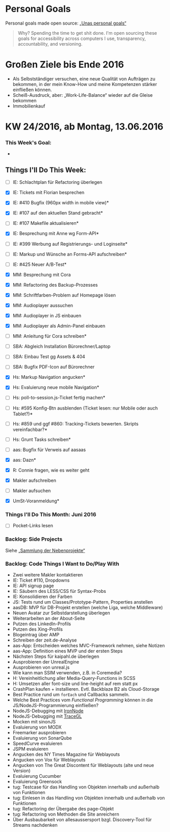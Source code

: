 Personal Goals
==============

Personal goals made open source: [„Unas personal goals“](http://una.im/personal-goals-guide/#=%81)
> Why? Spending the time to get shit done. I'm open sourcing these goals for accessibility across computers I use, transparency, accountability, and versioning.

# Großen Ziele bis Ende 2016
* Als Selbstständiger versuchen, eine neue Qualität von Aufträgen zu bekommen, in der mein Know-How und meine Kompetenzen stärker einfließen können.
* Scheiß-Ausdruck, aber: „Work-Life-Balance“ wieder auf die Gleise bekommen
* Immobilienkauf


# KW 24/2016, ab Montag, 13.06.2016


### This Week's Goal: 
* 



## Things I'll Do This Week:
- [ ] IE: Schlachtplan für Refactoring überlegen
- [x] IE: Tickets mit Florian besprechen
- [x] IE: #410 Bugfix (960px width in mobile view)*
- [x] IE: #107 auf den aktuellen Stand gebracht*
- [ ] IE: #107 Makefile aktualisieren*
- [x] IE: Besprechung mit Anne wg Form-API*
- [ ] IE: #399 Werbung auf Registrierungs- und Loginseite*
- [ ] IE: Markup und Wünsche an Forms-API aufschreiben*
- [ ] IE: #425 Neuer A/B-Test*
- [x] MM: Besprechung mit Cora
- [x] MM: Refactoring des Backup-Prozesses
- [x] MM: Schriftfarben-Problem auf Homepage lösen
- [x] MM: Audioplayer aussuchen
- [x] MM: Audioplayer in JS einbauen
- [x] MM: Audioplayer als Admin-Panel einbauen
- [ ] MM: Anleitung für Cora schreiben*
- [ ] SBA: Abgleich Installation Bürorechner/Laptop
- [ ] SBA: Einbau Test gg Assets & 404
- [ ] SBA: Bugfix PDF-Icon auf Bürorechner
- [x] Hs: Markup Navigation angucken*
- [x] Hs: Evaluierung neue mobile Navigation*
- [ ] Hs: poll-to-session.js-Ticket fertig machen*
- [ ] Hs: #595 Konfig-Btn ausblenden (Ticket lesen: nur Mobile oder auch Tablet?)*
- [ ] Hs: #859 und ggf #860: Tracking-Tickets bewerten. Skripts vereinfachbar?*
- [ ] Hs: Grunt Tasks schreiben*
- [ ] aas: Bugfix für Verweis auf aasaas
- [x] aas: Dazn*
- [x] R: Connie fragen, wie es weiter geht
- [x] Makler aufschreiben
- [ ] Makler aufsuchen
- [x] UmSt-Voranmeldung*
	


### Things I'll Do This Month: Juni 2016
- [ ] Pocket-Links lesen


### Backlog: Side Projects
Siehe [„Sammlung der Nebenprojekte“](~/Sites/dogfood-personal-goal/recources/pet-projects.md)


### Backlog: Code Things I Want to Do/Play With
* Zwei weitere Makler kontaktieren
* IE: Ticket #110, Dropdowns
* IE: API signup page
* IE: Säubern des LESS/CSS für Syntax-Probs
* IE: Konsolidieren der Farben
* JS: Tests rund um Classes/Prototype-Pattern, Properties anstellen
* aasDB: MVP für DB-Projekt erstellen (welche Liga, welche Middleware)
* Neuen Avatar zur Selbstdarstellung überlegen
* Weiterarbeiten an der About-Seite
* Putzen des LinkedIn-Profils
* Putzen des Xing-Profils
* Blogeintrag über AMP
* Schreiben der zeit.de-Analyse
* aas-App: Entscheiden welches MVC-Framework nehmen, siehe Notizen
* aas-App: Definition eines MVP und der ersten Steps
* Nächsten Steps für kaipahl.de überlegen
* Ausprobieren der UnrealEngine
* Ausprobieren von unreal.js
* Wie kann man SSIM verwenden, z.B. in Coremedia?
* H: Vereinheitlichung aller Media-Query-Functions in SCSS
* H: Umsetzen aller font-size und line-height auf rem statt px
* CrashPlan kaufen + installieren. Evtl. Backblaze B2 als Cloud-Storage
* Best Practice rund um `forEach` und Callbacks sammeln.
* Welche Best Practices vom _Functional Programming_ können in die JS/NodeJS-Programmierung einfließen?
* NodeJS-Debugging mit [IronNode](http://s-a.github.io/iron-node/)
* NodeJS-Debugging mit [TraceGL](https://github.com/traceglMPL/tracegl)
* Mocken mit sinonJS
* Evaluierung von MODX
* Freemarker ausprobieren
* Evaluierung von SonarQube
* SpeedCurve evaluieren
* JSPM evaluieren
* Angucken des NY Times Magazine für Weblayouts
* Angucken von Vox für Weblayouts
* Angucken von The Great Discontent für Weblayouts (alte und neue Version)
* Evaluierung Cucumber
* Evaluierung Greensock
* tug: Testcase für das Handling von Objekten innerhalb und außerhalb von Funktionen
* tug: Einlesen in das Handling von Objekten innerhalb und außerhalb von Funktionen
* tug: Refactoring der Übergabe des page-Objekt
* tug: Refactoring von Methoden die Site anreichern
* Über Ausbaubarkeit von allesaussersport bzgl. Discovery-Tool für Streams nachdenken


